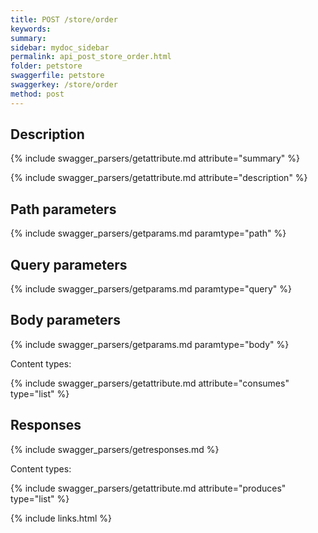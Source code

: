 ```yaml
---
title: POST /store/order
keywords: 
summary: 
sidebar: mydoc_sidebar
permalink: api_post_store_order.html
folder: petstore
swaggerfile: petstore
swaggerkey: /store/order
method: post
---
```

## Description

{% include swagger_parsers/getattribute.md attribute="summary" %}

{% include swagger_parsers/getattribute.md attribute="description" %}

## Path parameters

{% include swagger_parsers/getparams.md paramtype="path" %}

## Query parameters

{% include swagger_parsers/getparams.md paramtype="query" %}

## Body parameters

{% include swagger_parsers/getparams.md paramtype="body" %}

Content types:

{% include swagger_parsers/getattribute.md attribute="consumes" type="list" %}

## Responses

{% include swagger_parsers/getresponses.md %}

Content types:

{% include swagger_parsers/getattribute.md attribute="produces" type="list" %}

{% include links.html %}
